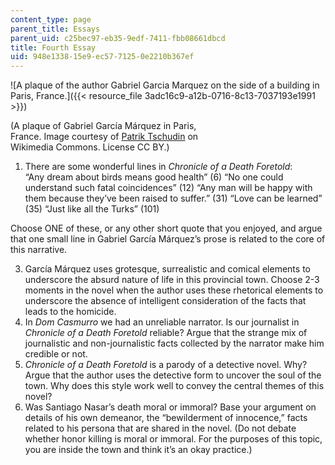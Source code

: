 ```yaml
---
content_type: page
parent_title: Essays
parent_uid: c25bec97-eb35-9edf-7411-fbb08661dbcd
title: Fourth Essay
uid: 948e1338-15e9-ec57-7125-0e2210b367ef
---
```


![A plaque of the author Gabriel Garcia Marquez on the side of a building in Paris, France.]({{< resource_file 3adc16c9-a12b-0716-8c13-7037193e1991 >}})  

(A plaque of Gabriel García Márquez in Paris,  
France. Image courtesy of [Patrik Tschudin](https://upload.wikimedia.org/wikipedia/commons/1/17/Gabriel_Garc%C3%ADa_M%C3%A1rquez_plaque_-_Rue_Cujas%2C_Paris_5.jpg) on  
Wikimedia Commons. License CC BY.)

1.  There are some wonderful lines in _Chronicle of a Death Foretold_:  
    “Any dream about birds means good health” (6) “No one could understand such fatal coincidences” (12) “Any man will be happy with them because they’ve been raised to suffer.” (31) “Love can be learned” (35) “Just like all the Turks” (101)

Choose ONE of these, or any other short quote that you enjoyed, and argue that one small line in Gabriel García Márquez’s prose is related to the core of this narrative.

3.  García Márquez uses grotesque, surrealistic and comical elements to underscore the absurd nature of life in this provincial town. Choose 2-3 moments in the novel when the author uses these rhetorical elements to underscore the absence of intelligent consideration of the facts that leads to the homicide.
4.  In _Dom Casmurro_ we had an unreliable narrator. Is our journalist in _Chronicle of a Death Foretold_ reliable? Argue that the strange mix of journalistic and non-journalistic facts collected by the narrator make him credible or not.
5.  _Chronicle of a Death Foretold_ is a parody of a detective novel. Why? Argue that the author uses the detective form to uncover the soul of the town. Why does this style work well to convey the central themes of this novel?
6.  Was Santiago Nasar’s death moral or immoral? Base your argument on details of his own demeanor, the “bewilderment of innocence,” facts related to his persona that are shared in the novel. (Do not debate whether honor killing is moral or immoral. For the purposes of this topic, you are inside the town and think it’s an okay practice.)